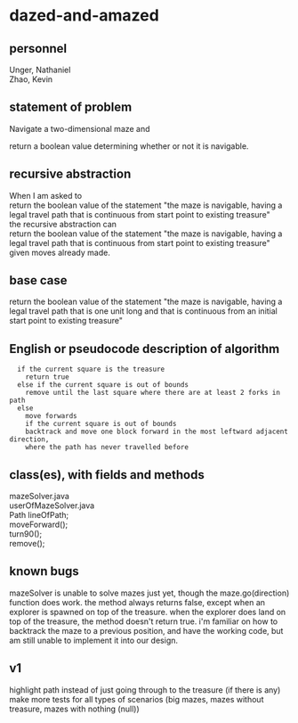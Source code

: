 # dazed-and-amazed

## personnel
  Unger, Nathaniel<br>
  Zhao, Kevin
  
## statement of problem
  Navigate a two-dimensional maze and
  
  return a boolean value determining whether or not it is navigable.

## recursive abstraction
  When I am asked to
    <br>return the boolean value of the statement "the maze is navigable, having a legal travel path that is continuous from start point to existing treasure"
    <br>the recursive abstraction can
    <br>return the boolean value of the statement "the maze is navigable, having a legal travel path that is continuous from start point to existing treasure" given moves already made.
  
## base case
  return the boolean value of the statement "the maze is navigable, having a legal travel path that is one unit long and that is continuous from an initial start point to existing treasure"
  
## English or pseudocode description of algorithm
```
  if the current square is the treasure
    return true
  else if the current square is out of bounds
    remove until the last square where there are at least 2 forks in path
  else
    move forwards
    if the current square is out of bounds
    backtrack and move one block forward in the most leftward adjacent direction,
    where the path has never travelled before
```
    
## class(es), with fields and methods
  mazeSolver.java  
  userOfMazeSolver.java  
  Path lineOfPath;  
  moveForward();  
  turn90();  
  remove(); 

## known bugs
  mazeSolver is unable to solve mazes just yet, though the maze.go(direction) function does work. the method always returns false, except when an explorer is spawned on top of the treasure. when the explorer does land on top of the treasure, the method doesn't return true. 
  i'm familiar on how to backtrack the maze to a previous position, and have the working code, but am still unable to implement it into our design. 

## v1
  highlight path instead of just going through to the treasure (if there is any)
  make more tests for all types of scenarios (big mazes, mazes without treasure, mazes with nothing (null))
  
